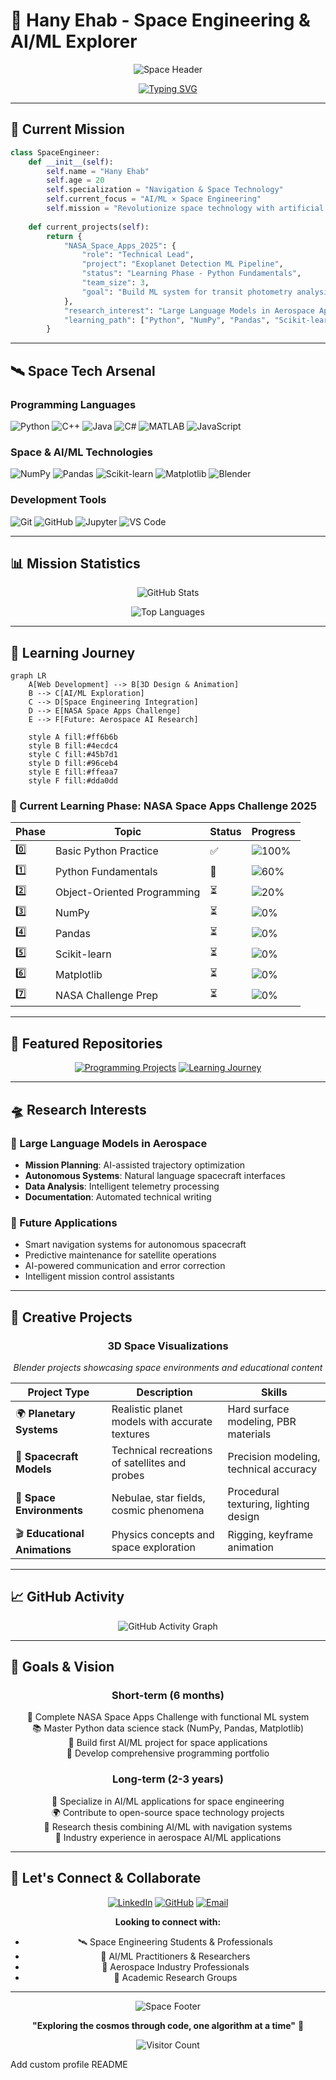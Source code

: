 # 🚀 Hany Ehab - Space Engineering & AI/ML Explorer

<div align="center">
  
  ![Space Header](https://capsule-render.vercel.app/api?type=waving&color=0:83a4d4,100:b6fbff&height=200&section=header&text=Space%20Engineering%20×%20AI/ML&fontSize=40&fontColor=fff&animation=twinkling&fontAlignY=35&desc=Exploring%20the%20intersection%20of%20artificial%20intelligence%20and%20space%20technology&descAlignY=55&descAlign=50)
  
  [![Typing SVG](https://readme-typing-svg.herokuapp.com?font=Fira+Code&pause=1000&color=36BCF7&center=true&vCenter=true&width=600&lines=Space+Engineering+Student+%F0%9F%9B%B0%EF%B8%8F;AI%2FML+%C3%97+Space+Technology+Researcher+%F0%9F%A4%96;NASA+Space+Apps+Challenge+2025+Team+Lead+%F0%9F%9A%80;Building+the+Future+of+Space+Exploration+%F0%9F%8C%8C)](https://git.io/typing-svg)

</div>

---

## 🎯 **Current Mission**

```python
class SpaceEngineer:
    def __init__(self):
        self.name = "Hany Ehab"
        self.age = 20
        self.specialization = "Navigation & Space Technology"
        self.current_focus = "AI/ML × Space Engineering"
        self.mission = "Revolutionize space technology with artificial intelligence"
        
    def current_projects(self):
        return {
            "NASA_Space_Apps_2025": {
                "role": "Technical Lead",
                "project": "Exoplanet Detection ML Pipeline",
                "status": "Learning Phase - Python Fundamentals",
                "team_size": 3,
                "goal": "Build ML system for transit photometry analysis"
            },
            "research_interest": "Large Language Models in Aerospace Applications",
            "learning_path": ["Python", "NumPy", "Pandas", "Scikit-learn", "Deep Learning"]
        }
```

---

## 🛰️ **Space Tech Arsenal**

### **Programming Languages**
<p align="left">
  <img src="https://img.shields.io/badge/Python-3776AB?style=for-the-badge&logo=python&logoColor=white" alt="Python"/>
  <img src="https://img.shields.io/badge/C++-00599C?style=for-the-badge&logo=c%2B%2B&logoColor=white" alt="C++"/>
  <img src="https://img.shields.io/badge/Java-ED8B00?style=for-the-badge&logo=java&logoColor=white" alt="Java"/>
  <img src="https://img.shields.io/badge/C%23-239120?style=for-the-badge&logo=c-sharp&logoColor=white" alt="C#"/>
  <img src="https://img.shields.io/badge/MATLAB-0076A8?style=for-the-badge&logo=mathworks&logoColor=white" alt="MATLAB"/>
  <img src="https://img.shields.io/badge/JavaScript-F7DF1E?style=for-the-badge&logo=javascript&logoColor=black" alt="JavaScript"/>
</p>

### **Space & AI/ML Technologies**
<p align="left">
  <img src="https://img.shields.io/badge/NumPy-013243?style=for-the-badge&logo=numpy&logoColor=white" alt="NumPy"/>
  <img src="https://img.shields.io/badge/Pandas-150458?style=for-the-badge&logo=pandas&logoColor=white" alt="Pandas"/>
  <img src="https://img.shields.io/badge/scikit--learn-F7931E?style=for-the-badge&logo=scikit-learn&logoColor=white" alt="Scikit-learn"/>
  <img src="https://img.shields.io/badge/Matplotlib-11557c?style=for-the-badge" alt="Matplotlib"/>
  <img src="https://img.shields.io/badge/Blender-F5792A?style=for-the-badge&logo=blender&logoColor=white" alt="Blender"/>
</p>

### **Development Tools**
<p align="left">
  <img src="https://img.shields.io/badge/Git-F05032?style=for-the-badge&logo=git&logoColor=white" alt="Git"/>
  <img src="https://img.shields.io/badge/GitHub-100000?style=for-the-badge&logo=github&logoColor=white" alt="GitHub"/>
  <img src="https://img.shields.io/badge/Jupyter-F37626?style=for-the-badge&logo=jupyter&logoColor=white" alt="Jupyter"/>
  <img src="https://img.shields.io/badge/VS_Code-007ACC?style=for-the-badge&logo=visual-studio-code&logoColor=white" alt="VS Code"/>
</p>

---

## 📊 **Mission Statistics**

<div align="center">
  
  ![GitHub Stats](https://github-readme-stats.vercel.app/api?username=hany73-max&show_icons=true&theme=tokyonight&hide_border=true&bg_color=0D1117&title_color=58A6FF&text_color=C9D1D9&icon_color=58A6FF)
  
  ![Top Languages](https://github-readme-stats.vercel.app/api/top-langs/?username=hany73-max&layout=compact&theme=tokyonight&hide_border=true&bg_color=0D1117&title_color=58A6FF&text_color=C9D1D9)

</div>

---

## 🌌 **Learning Journey**

```mermaid
graph LR
    A[Web Development] --> B[3D Design & Animation]
    B --> C[AI/ML Exploration]
    C --> D[Space Engineering Integration]
    D --> E[NASA Space Apps Challenge]
    E --> F[Future: Aerospace AI Research]
    
    style A fill:#ff6b6b
    style B fill:#4ecdc4
    style C fill:#45b7d1
    style D fill:#96ceb4
    style E fill:#ffeaa7
    style F fill:#dda0dd
```

### **🎯 Current Learning Phase: NASA Space Apps Challenge 2025**

<div align="center">

| Phase | Topic | Status | Progress |
|-------|-------|--------|----------|
| 0️⃣ | Basic Python Practice | ✅ | ![100%](https://progress-bar.dev/100?color=00ff00) |
| 1️⃣ | Python Fundamentals | 🔄 | ![60%](https://progress-bar.dev/60?color=ffff00) |
| 2️⃣ | Object-Oriented Programming | ⏳ | ![20%](https://progress-bar.dev/20?color=ff6b6b) |
| 3️⃣ | NumPy | ⏳ | ![0%](https://progress-bar.dev/0?color=lightgrey) |
| 4️⃣ | Pandas | ⏳ | ![0%](https://progress-bar.dev/0?color=lightgrey) |
| 5️⃣ | Scikit-learn | ⏳ | ![0%](https://progress-bar.dev/0?color=lightgrey) |
| 6️⃣ | Matplotlib | ⏳ | ![0%](https://progress-bar.dev/0?color=lightgrey) |
| 7️⃣ | NASA Challenge Prep | ⏳ | ![0%](https://progress-bar.dev/0?color=lightgrey) |

</div>

---

## 🚀 **Featured Repositories**

<div align="center">

[![Programming Projects](https://github-readme-stats.vercel.app/api/pin/?username=hany73-max&repo=Programming-Projects&theme=tokyonight&hide_border=true&bg_color=0D1117)](https://github.com/hany73-max/Programming-Projects)
[![Learning Journey](https://github-readme-stats.vercel.app/api/pin/?username=hany73-max&repo=learning-along-the-way&theme=tokyonight&hide_border=true&bg_color=0D1117)](https://github.com/hany73-max/learning-along-the-way)

</div>

---

## 🛸 **Research Interests**

### **🤖 Large Language Models in Aerospace**
- **Mission Planning**: AI-assisted trajectory optimization
- **Autonomous Systems**: Natural language spacecraft interfaces  
- **Data Analysis**: Intelligent telemetry processing
- **Documentation**: Automated technical writing

### **🌟 Future Applications**
- Smart navigation systems for autonomous spacecraft
- Predictive maintenance for satellite operations
- AI-powered communication and error correction
- Intelligent mission control assistants

---

## 🎨 **Creative Projects**

<div align="center">

### **3D Space Visualizations**
*Blender projects showcasing space environments and educational content*

| Project Type | Description | Skills |
|--------------|-------------|--------|
| 🌍 **Planetary Systems** | Realistic planet models with accurate textures | Hard surface modeling, PBR materials |
| 🚀 **Spacecraft Models** | Technical recreations of satellites and probes | Precision modeling, technical accuracy |
| 🌌 **Space Environments** | Nebulae, star fields, cosmic phenomena | Procedural texturing, lighting design |
| 🎬 **Educational Animations** | Physics concepts and space exploration | Rigging, keyframe animation |

</div>

---

## 📈 **GitHub Activity**

<div align="center">
  
  ![GitHub Activity Graph](https://github-readme-activity-graph.vercel.app/graph?username=hany73-max&theme=tokyo-night&hide_border=true&bg_color=0D1117&color=58A6FF&line=58A6FF&point=C9D1D9)

</div>

---

## 🌟 **Goals & Vision**

<div align="center">

### **Short-term (6 months)**
🎯 Complete NASA Space Apps Challenge with functional ML system  
📚 Master Python data science stack (NumPy, Pandas, Matplotlib)  
🚀 Build first AI/ML project for space applications  
💼 Develop comprehensive programming portfolio  

### **Long-term (2-3 years)**
🔬 Specialize in AI/ML applications for space engineering  
🌍 Contribute to open-source space technology projects  
📖 Research thesis combining AI/ML with navigation systems  
🏢 Industry experience in aerospace AI/ML applications  

</div>

---

## 🤝 **Let's Connect & Collaborate**

<div align="center">

[![LinkedIn](https://img.shields.io/badge/LinkedIn-0077B5?style=for-the-badge&logo=linkedin&logoColor=white)](https://linkedin.com/in/hany73-max)
[![GitHub](https://img.shields.io/badge/GitHub-100000?style=for-the-badge&logo=github&logoColor=white)](https://github.com/hany73-max)
[![Email](https://img.shields.io/badge/Email-D14836?style=for-the-badge&logo=gmail&logoColor=white)](mailto:hany73.max@gmail.com)

**Looking to connect with:**
- 🛰️ Space Engineering Students & Professionals
- 🤖 AI/ML Practitioners & Researchers  
- 🚀 Aerospace Industry Professionals
- 🔬 Academic Research Groups

</div>

---

<div align="center">
  
  ![Space Footer](https://capsule-render.vercel.app/api?type=waving&color=0:b6fbff,100:83a4d4&height=120&section=footer&animation=twinkling)
  
  **"Exploring the cosmos through code, one algorithm at a time"** 🌌
  
  ![Visitor Count](https://komarev.com/ghpvc/?username=hany73-max&color=58A6FF&style=for-the-badge&label=Mission+Visitors)

</div>
Add custom profile README
